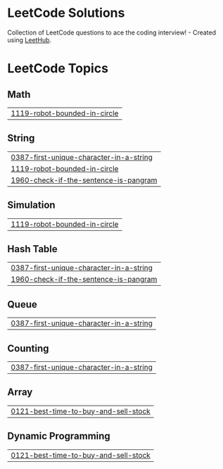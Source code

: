# LeetCode Solutions
Collection of LeetCode questions to ace the coding interview! - Created using [LeetHub](https://github.com/QasimWani/LeetHub).

<!---LeetCode Topics Start-->
# LeetCode Topics
## Math
|  |
| ------- |
| [1119-robot-bounded-in-circle](https://github.com/Aakartion/LeetCode/tree/master/1119-robot-bounded-in-circle) |
## String
|  |
| ------- |
| [0387-first-unique-character-in-a-string](https://github.com/Aakartion/LeetCode/tree/master/0387-first-unique-character-in-a-string) |
| [1119-robot-bounded-in-circle](https://github.com/Aakartion/LeetCode/tree/master/1119-robot-bounded-in-circle) |
| [1960-check-if-the-sentence-is-pangram](https://github.com/Aakartion/LeetCode/tree/master/1960-check-if-the-sentence-is-pangram) |
## Simulation
|  |
| ------- |
| [1119-robot-bounded-in-circle](https://github.com/Aakartion/LeetCode/tree/master/1119-robot-bounded-in-circle) |
## Hash Table
|  |
| ------- |
| [0387-first-unique-character-in-a-string](https://github.com/Aakartion/LeetCode/tree/master/0387-first-unique-character-in-a-string) |
| [1960-check-if-the-sentence-is-pangram](https://github.com/Aakartion/LeetCode/tree/master/1960-check-if-the-sentence-is-pangram) |
## Queue
|  |
| ------- |
| [0387-first-unique-character-in-a-string](https://github.com/Aakartion/LeetCode/tree/master/0387-first-unique-character-in-a-string) |
## Counting
|  |
| ------- |
| [0387-first-unique-character-in-a-string](https://github.com/Aakartion/LeetCode/tree/master/0387-first-unique-character-in-a-string) |
## Array
|  |
| ------- |
| [0121-best-time-to-buy-and-sell-stock](https://github.com/Aakartion/LeetCode/tree/master/0121-best-time-to-buy-and-sell-stock) |
## Dynamic Programming
|  |
| ------- |
| [0121-best-time-to-buy-and-sell-stock](https://github.com/Aakartion/LeetCode/tree/master/0121-best-time-to-buy-and-sell-stock) |
<!---LeetCode Topics End-->
